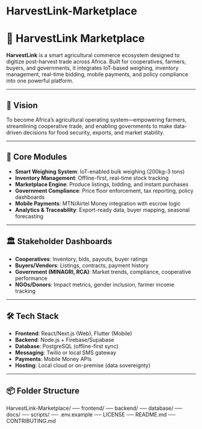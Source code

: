 # HarvestLink-Marketplace

# 🌾 HarvestLink Marketplace

**HarvestLink** is a smart agricultural commerce ecosystem designed to digitize post-harvest trade across Africa. Built for cooperatives, farmers, buyers, and governments, it integrates IoT-based weighing, inventory management, real-time bidding, mobile payments, and policy compliance into one powerful platform.

---

## 🚀 Vision

To become Africa’s agricultural operating system—empowering farmers, streamlining cooperative trade, and enabling governments to make data-driven decisions for food security, exports, and market stability.

---

## 🧩 Core Modules

- **Smart Weighing System**: IoT-enabled bulk weighing (200kg–3 tons)
- **Inventory Management**: Offline-first, real-time stock tracking
- **Marketplace Engine**: Produce listings, bidding, and instant purchases
- **Government Compliance**: Price floor enforcement, tax reporting, policy dashboards
- **Mobile Payments**: MTN/Airtel Money integration with escrow logic
- **Analytics & Traceability**: Export-ready data, buyer mapping, seasonal forecasting

---

## 🏛️ Stakeholder Dashboards

- **Cooperatives**: Inventory, bids, payouts, buyer ratings
- **Buyers/Vendors**: Listings, contracts, payment history
- **Government (MINAGRI, RCA)**: Market trends, compliance, cooperative performance
- **NGOs/Donors**: Impact metrics, gender inclusion, farmer income tracking

---

## 🛠️ Tech Stack

- **Frontend**: React/Next.js (Web), Flutter (Mobile)
- **Backend**: Node.js + Firebase/Supabase
- **Database**: PostgreSQL (offline-first sync)
- **Messaging**: Twilio or local SMS gateway
- **Payments**: Mobile Money APIs
- **Hosting**: Local cloud or on-premise (data sovereignty)

---

## 📦 Folder Structure

HarvestLink-Marketplace/
── frontend/
── backend/
── database/
── docs/ 
── scripts/
── .env.example 
── LICENSE 
── README.md 
── CONTRIBUTING.md


